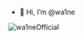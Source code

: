 - 👋 Hi, I’m @wa1ne

![wa1neOfficial](https://github.com/wa1ne/wa1ne/assets/124814881/ecda839c-935b-429f-b9be-bc9bed9780fc)
